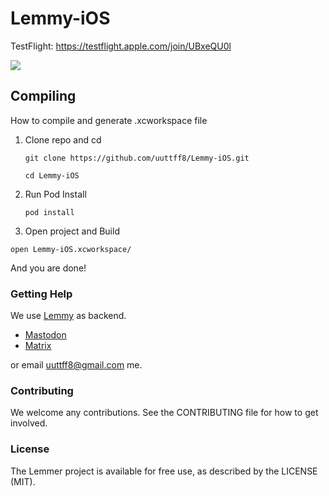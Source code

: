 # Lemmy-iOS

TestFlight: https://testflight.apple.com/join/UBxeQU0l

![](/design/LemmerScreens-1.png  "")

## Compiling 
How to compile and generate .xcworkspace file

1. Clone repo and cd

	 `git clone https://github.com/uuttff8/Lemmy-iOS.git`
    
   `cd Lemmy-iOS`
2. Run Pod Install
 
 	`pod install`
  
3. Open project and Build

  `open Lemmy-iOS.xcworkspace/`


And you are done!

### Getting Help 
We use [Lemmy](https://github.com/LemmyNet/lemmy/) as backend. 

- [Mastodon](https://mastodon.social/@LemmyDev)
- [Matrix](https://matrix.to/#/#lemmy:matrix.org)

or email uuttff8@gmail.com me.

### Contributing 
We welcome any contributions. See the CONTRIBUTING file for how to get involved.


### License 
The Lemmer project is available for free use, as described by the LICENSE (MIT).

